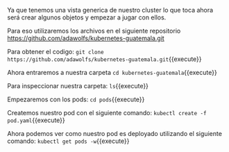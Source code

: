 Ya que tenemos una vista generica de nuestro cluster lo que toca ahora será crear algunos objetos y empezar a jugar con ellos.

Para eso utilizaremos los archivos en el siguiente repositorio https://github.com/adawolfs/kubernetes-guatemala.git

Para obtener el codigo:
`git clone https://github.com/adawolfs/kubernetes-guatemala.git`{{execute}}

Ahora entraremos a nuestra carpeta 
`cd kubernetes-guatemala`{{execute}}

Para inspeccionar nuestra carpeta:
`ls`{{execute}}

Empezaremos con los pods:
`cd pods`{{execute}}

Createmos nuestro pod con el siguiente comando:
`kubectl create -f pod.yaml`{{execute}}

Ahora podemos ver como nuestro pod es deployado utilizando el siguiente comando:
`kubectl get pods -w`{{execute}}

